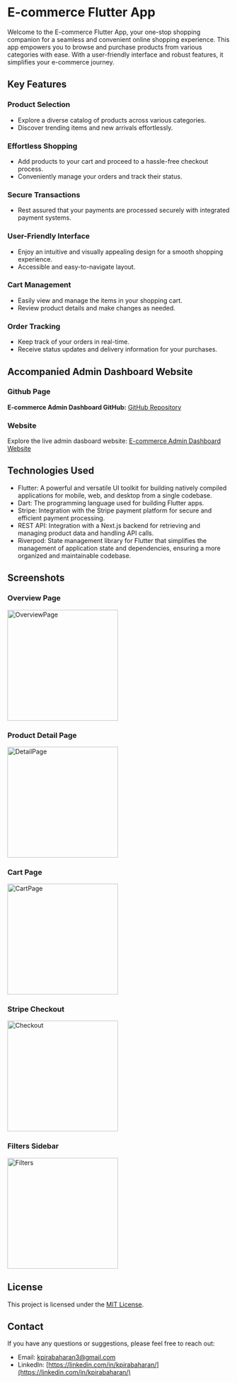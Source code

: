 # E-commerce Flutter App

Welcome to the E-commerce Flutter App, your one-stop shopping companion for a seamless and convenient online shopping experience. This app empowers you to browse and purchase products from various categories with ease. With a user-friendly interface and robust features, it simplifies your e-commerce journey.

## Key Features

### Product Selection

- Explore a diverse catalog of products across various categories.
- Discover trending items and new arrivals effortlessly.

### Effortless Shopping

- Add products to your cart and proceed to a hassle-free checkout process.
- Conveniently manage your orders and track their status.

### Secure Transactions

- Rest assured that your payments are processed securely with integrated payment systems.

### User-Friendly Interface

- Enjoy an intuitive and visually appealing design for a smooth shopping experience.
- Accessible and easy-to-navigate layout.

### Cart Management

- Easily view and manage the items in your shopping cart.
- Review product details and make changes as needed.

### Order Tracking

- Keep track of your orders in real-time.
- Receive status updates and delivery information for your purchases.

## Accompanied Admin Dashboard Website

### Github Page

**E-commerce Admin Dashboard GitHub:** [GitHub Repository](https://github.com/kpirabaharan/E-Commerce-Admin-Dashboard)

### Website

Explore the live admin dasboard website: [E-commerce Admin Dashboard Website](https://e-commerce-admin-dashboard-kpirabaharan.vercel.app/)

## Technologies Used

- Flutter: A powerful and versatile UI toolkit for building natively compiled applications for mobile, web, and desktop from a single codebase.
- Dart: The programming language used for building Flutter apps.
- Stripe: Integration with the Stripe payment platform for secure and efficient payment processing.
- REST API: Integration with a Next.js backend for retrieving and managing product data and handling API calls.
- Riverpod: State management library for Flutter that simplifies the management of application state and dependencies, ensuring a more organized and maintainable codebase.

## Screenshots

### Overview Page

<img src="./screenshots/HomePage.png" alt="OverviewPage" width="250"/>

### Product Detail Page

<img src="./screenshots/DetailPage.png" alt="DetailPage" width="250"/>

### Cart Page

<img src="./screenshots/CartPage.png" alt="CartPage" width="250"/>

### Stripe Checkout

<img src="./screenshots/Checkout.png" alt="Checkout" width="250"/>

### Filters Sidebar

<img src="./screenshots/Filters.png" alt="Filters" width="250"/>

## License

This project is licensed under the [MIT License](https://opensource.org/licenses/MIT).

## Contact

If you have any questions or suggestions, please feel free to reach out:

- Email: kpirabaharan3@gmail.com
- LinkedIn: [https://linkedin.com/in/kpirabaharan/](https://linkedin.com/in/kpirabaharan/)
